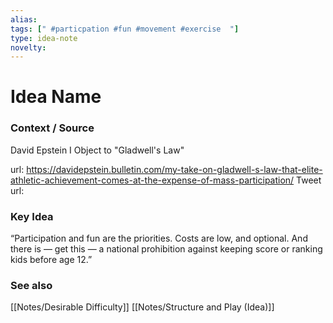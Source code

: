 ```yaml
---
alias: 
tags: [" #particpation #fun #movement #exercise  "]
type: idea-note
novelty: 
---
```

# Idea Name

### Context / Source
David Epstein
I Object to "Gladwell's Law"

url: https://davidepstein.bulletin.com/my-take-on-gladwell-s-law-that-elite-athletic-achievement-comes-at-the-expense-of-mass-participation/
Tweet url: 

### Key Idea
“Participation and fun are the priorities. Costs are low, and optional. And there is — get this — a national prohibition against keeping score or ranking kids before age 12.”

### See also
[[Notes/Desirable Difficulty]]
[[Notes/Structure and Play (Idea)]]